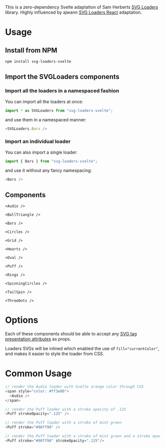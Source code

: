 This is a zero-dependency Svelte adaptation of Sam Herberts [SVG Loaders](https://github.com/SamHerbert/SVG-Loaders) library. Highly influenced by ajwann [SVG Loaders React](https://github.com/ajwann/svg-loaders-react) adaptation.

# Usage

## Install from NPM

```bash
npm install svg-loaders-svelte
```

## Import the SVGLoaders components

### Import all the loaders in a namespaced fashion

You can import all the loaders at once:

```js
import * as SVGLoaders from "svg-loaders-svelte";
```

and use them in a namespaced manner:

```js
<SVGLoaders.Bars />
```

### Import an individual loader

You can also import a single loader:

```js
import { Bars } from "svg-loaders-svelte";
```

and use it without any fancy namespacing:

```js
<Bars />
```

## Components

`<Audio />`

`<BallTriangle />`

`<Bars />`

`<Circles />`

`<Grid />`

`<Hearts />`

`<Oval />`

`<Puff />`

`<Rings />`

`<SpinningCircles />`

`<TailSpin />`

`<ThreeDots />`

# Options

Each of these components should be able to accept any [SVG tag presentation attributes](https://developer.mozilla.org/en-US/docs/Web/SVG/Attribute/Presentation) as props.

Loaders SVGs will be inlined which enabled the use of `fill="currentColor"`, and makes it easier to style the loader from CSS.

# Common Usage

```Javascript
// render the Audio loader with Svelte orange color through CSS
<span style="color: #ff3e00">
  <Audio />
</span>

// render the Puff loader with a stroke opacity of .125
<Puff strokeOpacity=".125" />

// render the Puff loader with a stroke of mint green
<Puff stroke="#98ff98" />

// render the Puff loader with a stroke of mint green and a stroke opactiy of .125
<Puff stroke="#98ff98" strokeOpacity=".125"/>
```
